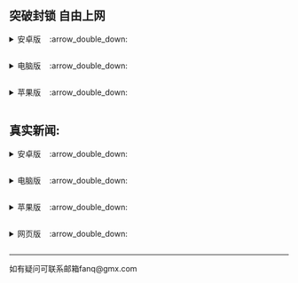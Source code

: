<h2>
</a><strong>突破封锁 自由上网</strong>
</h2>
<p><details><summary>安卓版</a>&nbsp;&nbsp;&nbsp;&nbsp;:arrow_double_down:</p></summary>
<p>&nbsp;&nbsp;&nbsp;&nbsp;&nbsp;&nbsp;&nbsp;&nbsp;&nbsp;&nbsp;<a href="https://cdn.jsdelivr.net/gh/truth5/rj/um5.4.apk">无界 </a></p>
<p>&nbsp;&nbsp;&nbsp;&nbsp;&nbsp;&nbsp;&nbsp;&nbsp;&nbsp;&nbsp;<a href="https://cdn.jsdelivr.net/gh/truth5/rj/u2.2.6.apk">无界VPN版 </a></p>
<p>&nbsp;&nbsp;&nbsp;&nbsp;&nbsp;&nbsp;&nbsp;&nbsp;&nbsp;&nbsp;<a href="https://cdn.jsdelivr.net/gh/truth5/rj/fgma.apk">自由门 </a></p>
<p>&nbsp;&nbsp;&nbsp;&nbsp;&nbsp;&nbsp;&nbsp;&nbsp;&nbsp;&nbsp;<a href="https://cdn.jsdelivr.net/gh/truth5/rj/fgvpn1.3.apk">自由门VPN版 </a></p>
<p>&nbsp;&nbsp;&nbsp;&nbsp;&nbsp;&nbsp;&nbsp;&nbsp;&nbsp;&nbsp;<a href="https://cdn.jsdelivr.net/gh/truth5/rj/psiphon3.apk">赛风 </a></p>
</details>

<p><details><summary>电脑版</a>&nbsp;&nbsp;&nbsp;&nbsp;:arrow_double_down:</p></summary>
<p>&nbsp;&nbsp;&nbsp;&nbsp;&nbsp;&nbsp;&nbsp;&nbsp;&nbsp;&nbsp;<a href="https://cdn.jsdelivr.net/gh/truth5/rj/u2132.zip">无界 </a></p>
<p>&nbsp;&nbsp;&nbsp;&nbsp;&nbsp;&nbsp;&nbsp;&nbsp;&nbsp;&nbsp;<a href="https://cdn.jsdelivr.net/gh/truth5/rj/fg797p.zip">自由门 </a></p>
<p>&nbsp;&nbsp;&nbsp;&nbsp;&nbsp;&nbsp;&nbsp;&nbsp;&nbsp;&nbsp;<a href="https://cdn.jsdelivr.net/gh/truth5/rj/psiphon3.zip">赛风 </a></p>
</details>

<p><details><summary>苹果版</a>&nbsp;&nbsp;&nbsp;&nbsp;:arrow_double_down:</p></summary>
<p>&nbsp;&nbsp;&nbsp;&nbsp;&nbsp;&nbsp;&nbsp;&nbsp;&nbsp;&nbsp;<a href="https://github.com/wujieliulan/forum">无界 </a></p>
<p>&nbsp;&nbsp;&nbsp;&nbsp;&nbsp;&nbsp;&nbsp;&nbsp;&nbsp;&nbsp;<a href="https://itunes.apple.com/us/app/psiphon/id1276263909?ls=1&mt=8">赛风 </a></p>
<p>&nbsp;&nbsp;&nbsp;&nbsp;&nbsp;&nbsp;&nbsp;&nbsp;&nbsp;&nbsp;<a href="https://itunes.apple.com/us/app/psiphon-browser/id1193362444?ls=1&mt=8">赛风浏览器 </a></p>
</details>
<h2>
</a><strong>真实新闻:</strong>
</h2>
<p><details><summary>安卓版</a>&nbsp;&nbsp;&nbsp;&nbsp;:arrow_double_down:</p></summary>
<p>&nbsp;&nbsp;&nbsp;&nbsp;&nbsp;&nbsp;&nbsp;&nbsp;&nbsp;&nbsp;<a href="https://gitlab.com/shenzhouzhengdao/w/raw/master/szzd/SzzdOgate.apk">神州明见 </a></p>
<p>&nbsp;&nbsp;&nbsp;&nbsp;&nbsp;&nbsp;&nbsp;&nbsp;&nbsp;&nbsp;<a href="https://gitlab.com/j25414/jyg/-/raw/master/j714.apk">聚缘阁 </a></p>
<p>&nbsp;&nbsp;&nbsp;&nbsp;&nbsp;&nbsp;&nbsp;&nbsp;&nbsp;&nbsp;<a href="https://cdn.jsdelivr.net/gh/truth5/rj/oHopea004.apk">希望之声 </a></p>
<p>&nbsp;&nbsp;&nbsp;&nbsp;&nbsp;&nbsp;&nbsp;&nbsp;&nbsp;&nbsp;<a href="https://cdn.jsdelivr.net/gh/truth5/rj/td-sj.zip">退党中心 </a></p>
<p>&nbsp;&nbsp;&nbsp;&nbsp;&nbsp;&nbsp;&nbsp;&nbsp;&nbsp;&nbsp;<a href="https://github.com/fqcdn/fq/releases/download/v1.0.0/fq.apk">大纪元 </a></p>
</details>

<p><details><summary>电脑版</a>&nbsp;&nbsp;&nbsp;&nbsp;:arrow_double_down:</p></summary>
<p>&nbsp;&nbsp;&nbsp;&nbsp;&nbsp;&nbsp;&nbsp;&nbsp;&nbsp;&nbsp;<a href="https://gitlab.com/juyuange/2/-/raw/master/j325dn.rar">聚缘阁 </a></p>
<p>&nbsp;&nbsp;&nbsp;&nbsp;&nbsp;&nbsp;&nbsp;&nbsp;&nbsp;&nbsp;<a href="https://github.com/truth5/rj/releases/download/td/td-pc.zip">退党中心 </a></p>
<p>&nbsp;&nbsp;&nbsp;&nbsp;&nbsp;&nbsp;&nbsp;&nbsp;&nbsp;&nbsp;<a href="https://github.com/fqcdn/fq/releases/download/v1.0.0/epoch_access-1.0.1-win32.zip">大纪元 </a></p>
</details>

<p><details><summary>苹果版</a>&nbsp;&nbsp;&nbsp;&nbsp;:arrow_double_down:</p></summary>
<p>&nbsp;&nbsp;&nbsp;&nbsp;&nbsp;&nbsp;&nbsp;&nbsp;&nbsp;&nbsp;<a href="https://apps.apple.com/us/app/soh/id830022184?ign-mpt=uo%3D4">希望之声 </a></p>
<p>&nbsp;&nbsp;&nbsp;&nbsp;&nbsp;&nbsp;&nbsp;&nbsp;&nbsp;&nbsp;<a href="https://github.com/fqcdn/fq/releases/download/v1.0.0/epoch_access-1.0.1-mac.zip">大纪元 </a></p>
</details>

<p><details><summary>网页版</a>&nbsp;&nbsp;&nbsp;&nbsp;:arrow_double_down:</p></summary>
<p>&nbsp;&nbsp;&nbsp;&nbsp;&nbsp;&nbsp;&nbsp;&nbsp;&nbsp;&nbsp;<a href="https://github.com/szzd1/2">新闻热点 </a></p>
<p>&nbsp;&nbsp;&nbsp;&nbsp;&nbsp;&nbsp;&nbsp;&nbsp;&nbsp;&nbsp;<a href="https://bitbucket.org/ewwmakye/mo/src/master/">聚缘阁 </a></p><p>&nbsp;&nbsp;&nbsp;&nbsp;&nbsp;&nbsp;&nbsp;&nbsp;&nbsp;&nbsp;<a href="https://github.com/gfw-breaker/banned-news3">禁闻聚合 </a></p>
</details>


<hr>
<p>如有疑问可联系邮箱fanq@gmx.com</p>
